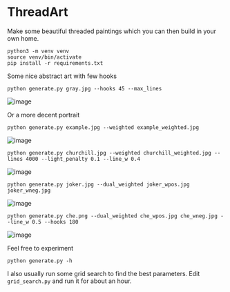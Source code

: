 # ThreadArt

Make some beautiful threaded paintings which you can then build in your own home.

    python3 -m venv venv
    source venv/bin/activate
    pip install -r requirements.txt

Some nice abstract art with few hooks

    python generate.py gray.jpg --hooks 45 --max_lines
    
![image](https://user-images.githubusercontent.com/9117323/122535251-47aac380-d01b-11eb-990d-94e92164c4fe.png)


Or a more decent portrait

    python generate.py example.jpg --weighted example_weighted.jpg
    
![image](https://user-images.githubusercontent.com/9117323/122534310-4fb63380-d01a-11eb-9245-36172742f730.png)
    
    python generate.py churchill.jpg --weighted churchill_weighted.jpg --lines 4000 --light_penalty 0.1 --line_w 0.4

![image](https://user-images.githubusercontent.com/9117323/122534373-5b095f00-d01a-11eb-92a1-54e1ebe723a3.png)

    python generate.py joker.jpg --dual_weighted joker_wpos.jpg joker_wneg.jpg
    
![image](https://user-images.githubusercontent.com/9117323/122534401-6066a980-d01a-11eb-9a0d-2524ce88340e.png)

    python generate.py che.png --dual_weighted che_wpos.jpg che_wneg.jpg --line_w 0.5 --hooks 180
    
![image](https://user-images.githubusercontent.com/9117323/122535287-4f6a6800-d01b-11eb-9dd0-699a0fc56e35.png)

Feel free to experiment

    python generate.py -h

I also usually run some grid search to find the best parameters. Edit `grid_search.py` and run it for about an hour.
